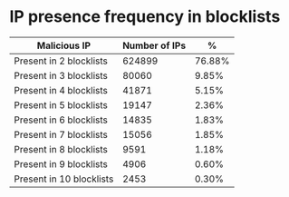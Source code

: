 # IP presence frequency in blocklists
| Malicious IP | Number of IPs | % |
|----|----|----|
| Present in 2 blocklists | 624899 | 76.88% |
| Present in 3 blocklists | 80060 | 9.85% |
| Present in 4 blocklists | 41871 | 5.15% |
| Present in 5 blocklists | 19147 | 2.36% |
| Present in 6 blocklists | 14835 | 1.83% |
| Present in 7 blocklists | 15056 | 1.85% |
| Present in 8 blocklists | 9591 | 1.18% |
| Present in 9 blocklists | 4906 | 0.60% |
| Present in 10 blocklists | 2453 | 0.30% |
